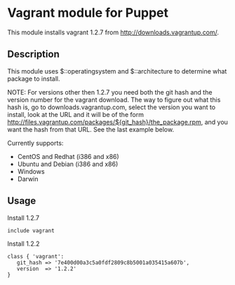 # Vagrant module for Puppet

This module installs vagrant 1.2.7 from http://downloads.vagrantup.com/.

## Description

This module uses $::operatingsystem and $::architecture to determine what package to install.

NOTE: For versions other then 1.2.7 you need both the git hash and the version number for the vagrant download.  The way to figure out what this hash is, go to downloads.vagrantup.com, select the version you want to install, look at the URL and it will be of the form http://files.vagrantup.com/packages/${git_hash}/the_package.rpm, and you want the hash from that URL.  See the last example below.

Currently supports:

* CentOS and Redhat (i386 and x86)
* Ubuntu and Debian (i386 and x86)
* Windows
* Darwin

## Usage

Install 1.2.7

    include vagrant

Install 1.2.2

    class { 'vagrant':
       git_hash => '7e400d00a3c5a0fdf2809c8b5001a035415a607b',
       version  => '1.2.2'
    }
